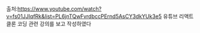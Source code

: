 출처:https://www.youtube.com/watch?v=fs01JJIqfRk&list=PL6jnTQwFvrdbccPErnd5AsCY3dkYUk3e5 유튜브 리액트 클론 코딩 관련 강의를 보고 작성하였다
